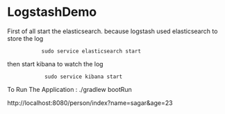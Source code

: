 # LogstashDemo
First of all start the elasticsearch. because logstash  used elasticsearch to store the log
 
               sudo service elasticsearch start
then start kibana  to watch the log

                sudo service kibana start
       
To Run The Application :           ./gradlew bootRun 

http://localhost:8080/person/index?name=sagar&age=23




